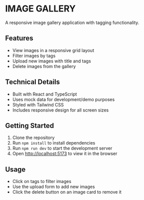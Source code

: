 
# IMAGE GALLERY

A responsive image gallery application with tagging functionality.

## Features

- View images in a responsive grid layout
- Filter images by tags
- Upload new images with title and tags
- Delete images from the gallery

## Technical Details

- Built with React and TypeScript
- Uses mock data for development/demo purposes
- Styled with Tailwind CSS
- Includes responsive design for all screen sizes

## Getting Started

1. Clone the repository
2. Run `npm install` to install dependencies
3. Run `npm run dev` to start the development server
4. Open [http://localhost:5173](http://localhost:5173) to view it in the browser

## Usage

- Click on tags to filter images
- Use the upload form to add new images
- Click the delete button on an image card to remove it

